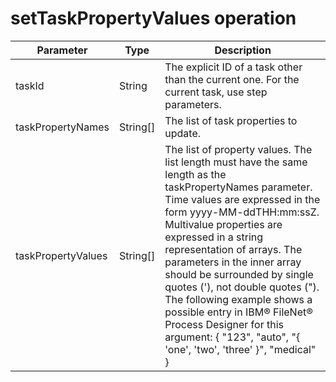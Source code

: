 # setTaskPropertyValues operation

| Parameter          | Type     | Description                                                                                                                                                                                                                                                                                                                                                                                                                                                                                                         |
|--------------------|----------|---------------------------------------------------------------------------------------------------------------------------------------------------------------------------------------------------------------------------------------------------------------------------------------------------------------------------------------------------------------------------------------------------------------------------------------------------------------------------------------------------------------------|
| taskId             | String   | The explicit ID of a task other than the current one. For the current task, use step parameters.                                                                                                                                                                                                                                                                                                                                                                                                                    |
| taskPropertyNames  | String[] | The list of task properties to update.                                                                                                                                                                                                                                                                                                                                                                                                                                                                              |
| taskPropertyValues | String[] | The list of property values. The list length must have the same length as the taskPropertyNames parameter. Time values are expressed in the form yyyy-MM-ddTHH:mm:ssZ. Multivalue properties are expressed in a string representation of arrays. The parameters in the inner array should be surrounded by single quotes ('), not double quotes ("). The following example shows a possible entry in IBM® FileNet® Process Designer for this argument: { "123", "auto",  "{ 'one', 'two',  'three' }",  "medical" } |